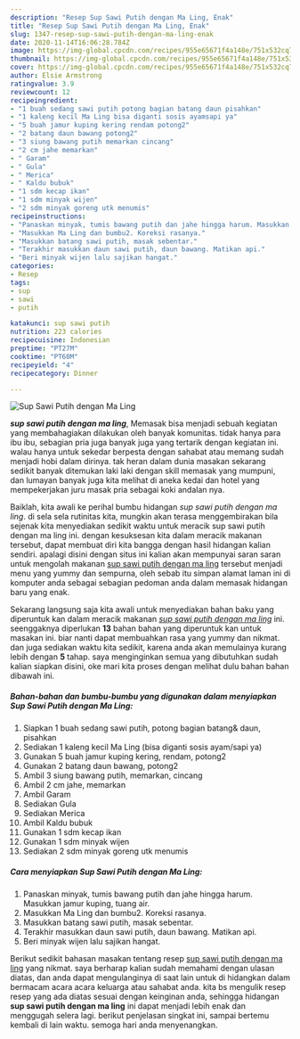 ```yaml
---
description: "Resep Sup Sawi Putih dengan Ma Ling, Enak"
title: "Resep Sup Sawi Putih dengan Ma Ling, Enak"
slug: 1347-resep-sup-sawi-putih-dengan-ma-ling-enak
date: 2020-11-14T16:06:28.784Z
image: https://img-global.cpcdn.com/recipes/955e65671f4a148e/751x532cq70/sup-sawi-putih-dengan-ma-ling-foto-resep-utama.jpg
thumbnail: https://img-global.cpcdn.com/recipes/955e65671f4a148e/751x532cq70/sup-sawi-putih-dengan-ma-ling-foto-resep-utama.jpg
cover: https://img-global.cpcdn.com/recipes/955e65671f4a148e/751x532cq70/sup-sawi-putih-dengan-ma-ling-foto-resep-utama.jpg
author: Elsie Armstrong
ratingvalue: 3.9
reviewcount: 12
recipeingredient:
- "1 buah sedang sawi putih potong bagian batang daun pisahkan"
- "1 kaleng kecil Ma Ling bisa diganti sosis ayamsapi ya"
- "5 buah jamur kuping kering rendam potong2"
- "2 batang daun bawang potong2"
- "3 siung bawang putih memarkan cincang"
- "2 cm jahe memarkan"
- " Garam"
- " Gula"
- " Merica"
- " Kaldu bubuk"
- "1 sdm kecap ikan"
- "1 sdm minyak wijen"
- "2 sdm minyak goreng utk menumis"
recipeinstructions:
- "Panaskan minyak, tumis bawang putih dan jahe hingga harum. Masukkan jamur kuping, tuang air."
- "Masukkan Ma Ling dan bumbu2. Koreksi rasanya."
- "Masukkan batang sawi putih, masak sebentar."
- "Terakhir masukkan daun sawi putih, daun bawang. Matikan api."
- "Beri minyak wijen lalu sajikan hangat."
categories:
- Resep
tags:
- sup
- sawi
- putih

katakunci: sup sawi putih 
nutrition: 223 calories
recipecuisine: Indonesian
preptime: "PT27M"
cooktime: "PT60M"
recipeyield: "4"
recipecategory: Dinner

---
```



![Sup Sawi Putih dengan Ma Ling](https://img-global.cpcdn.com/recipes/955e65671f4a148e/751x532cq70/sup-sawi-putih-dengan-ma-ling-foto-resep-utama.jpg)

<b><i>sup sawi putih dengan ma ling</i></b>, Memasak bisa menjadi sebuah kegiatan yang membahagiakan dilakukan oleh banyak komunitas. tidak hanya para ibu ibu, sebagian pria juga banyak juga yang tertarik dengan kegiatan ini. walau hanya untuk sekedar berpesta dengan sahabat atau memang sudah menjadi hobi dalam dirinya. tak heran dalam dunia masakan sekarang sedikit banyak ditemukan laki laki dengan skill memasak yang mumpuni, dan lumayan banyak juga kita melihat di aneka kedai dan hotel yang mempekerjakan juru masak pria sebagai koki andalan nya.



Baiklah, kita awali ke perihal bumbu hidangan <i>sup sawi putih dengan ma ling</i>. di sela sela rutinitas kita, mungkin akan terasa menggembirakan bila sejenak kita menyediakan sedikit waktu untuk meracik sup sawi putih dengan ma ling ini. dengan kesuksesan kita dalam meracik makanan tersebut, dapat membuat diri kita bangga dengan hasil hidangan kalian sendiri. apalagi disini dengan situs ini kalian akan mempunyai saran saran untuk mengolah makanan <u>sup sawi putih dengan ma ling</u> tersebut menjadi menu yang yummy dan sempurna, oleh sebab itu simpan alamat laman ini di komputer anda sebagai sebagian pedoman anda dalam memasak hidangan baru yang enak.


Sekarang langsung saja kita awali untuk menyediakan bahan baku yang diperuntuk kan dalam meracik makanan <u><i>sup sawi putih dengan ma ling</i></u> ini. seenggaknya diperlukan <b>13</b> bahan bahan yang diperuntuk kan untuk masakan ini. biar nanti dapat membuahkan rasa yang yummy dan nikmat. dan juga sediakan waktu kita sedikit, karena anda akan memulainya kurang lebih dengan <b>5</b> tahap. saya menginginkan semua yang dibutuhkan sudah kalian siapkan disini, oke mari kita proses dengan melihat dulu bahan bahan dibawah ini.

<!--inarticleads1-->

##### Bahan-bahan dan bumbu-bumbu yang digunakan dalam menyiapkan Sup Sawi Putih dengan Ma Ling:

1. Siapkan 1 buah sedang sawi putih, potong bagian batang&amp; daun, pisahkan
1. Sediakan 1 kaleng kecil Ma Ling (bisa diganti sosis ayam/sapi ya)
1. Gunakan 5 buah jamur kuping kering, rendam, potong2
1. Gunakan 2 batang daun bawang, potong2
1. Ambil 3 siung bawang putih, memarkan, cincang
1. Ambil 2 cm jahe, memarkan
1. Ambil  Garam
1. Sediakan  Gula
1. Sediakan  Merica
1. Ambil  Kaldu bubuk
1. Gunakan 1 sdm kecap ikan
1. Gunakan 1 sdm minyak wijen
1. Sediakan 2 sdm minyak goreng utk menumis




<!--inarticleads2-->

##### Cara menyiapkan Sup Sawi Putih dengan Ma Ling:

1. Panaskan minyak, tumis bawang putih dan jahe hingga harum. Masukkan jamur kuping, tuang air.
1. Masukkan Ma Ling dan bumbu2. Koreksi rasanya.
1. Masukkan batang sawi putih, masak sebentar.
1. Terakhir masukkan daun sawi putih, daun bawang. Matikan api.
1. Beri minyak wijen lalu sajikan hangat.




Berikut sedikit bahasan masakan tentang resep <u>sup sawi putih dengan ma ling</u> yang nikmat. saya berharap kalian sudah memahami dengan ulasan diatas, dan anda dapat mengulanginya di saat lain untuk di hidangkan dalam bermacam acara acara keluarga atau sahabat anda. kita bs mengulik resep resep yang ada diatas sesuai dengan keinginan anda, sehingga hidangan <b>sup sawi putih dengan ma ling</b> ini dapat menjadi lebih enak dan menggugah selera lagi. berikut penjelasan singkat ini, sampai bertemu kembali di lain waktu. semoga hari anda menyenangkan.
